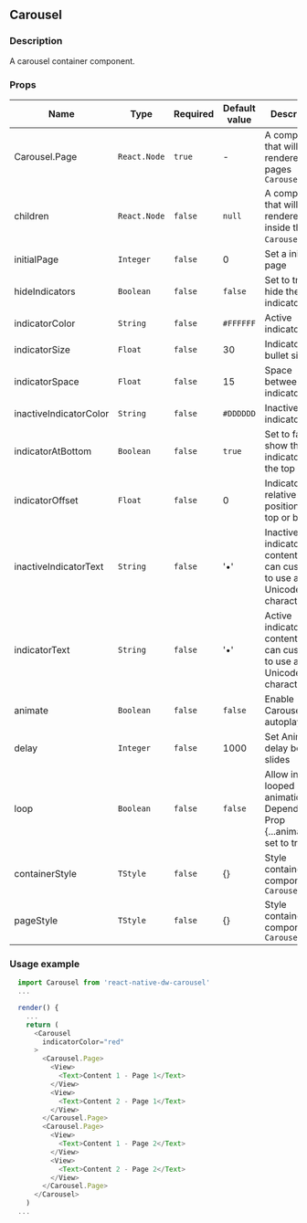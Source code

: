 
## <a name="section-Carousel"> Carousel 
### Description

A carousel container component.

### Props

| Name     | Type   | Required | Default value | Description                                                                                                                  |
| -------- | ------ | -------- | ------------- | ---------------------------------------------------------------------------------------------------------------------------- |
| Carousel.Page      | `React.Node`  | `true`  | -         | A component that will be rendered the pages `Carousel`|
| children              | `React.Node`  | `false` | `null`    | A component that will be rendered inside the `Carousel.Page`. |
| initialPage           | `Integer`     | `false` | 0         | Set a initial page |
| hideIndicators        | `Boolean`     | `false` | `false`   | Set to true to hide the indicators |
| indicatorColor        | `String`      | `false` | `#FFFFFF` | Active indicator color |
| indicatorSize         | `Float`       | `false` | 30        | Indicator bullet size |
| indicatorSpace        | `Float`       | `false` | 15        | Space between each indicator |
| inactiveIndicatorColor| `String`      | `false` | `#DDDDDD` | Inactive indicator color |
| indicatorAtBottom     | `Boolean`     | `false` | `true`    | Set to false to show the indicators at the top |
| indicatorOffset       | `Float`       | `false` | 0         | Indicator relative position from top or bottom |
| inactiveIndicatorText | `String`      | `false` | '•'       | Inactive indicator content ( You can customize to use any Unicode character ) |
| indicatorText         | `String`      | `false` | '•'       | Active indicator content ( You can customize to use any Unicode character ) |
| animate               | `Boolean`     | `false` | `false`   | Enable Carousel autoplay |
| delay                 | `Integer`     | `false` | 1000      | Set Animation delay between slides |
| loop                  | `Boolean`     | `false` | `false`   | Allow infinite looped animation. Depends on Prop {...animate} set to true. |
| containerStyle        | `TStyle`      | `false` | {}        | Style container - component `Carousel` |
| pageStyle             | `TStyle`      | `false` | {}        | Style container - component `Carousel.Page` |


### Usage example

```javascript
  import Carousel from 'react-native-dw-carousel'
  ...

  render() {
    ...
    return (
      <Carousel
        indicatorColor="red"
      >
        <Carousel.Page>
          <View>
            <Text>Content 1 - Page 1</Text>
          </View>
          <View>
            <Text>Content 2 - Page 1</Text>
          </View>
        </Carousel.Page>
        <Carousel.Page>
          <View>
            <Text>Content 1 - Page 2</Text>
          </View>
          <View>
            <Text>Content 2 - Page 2</Text>
          </View>
        </Carousel.Page>
      </Carousel>
    )
  ...
```